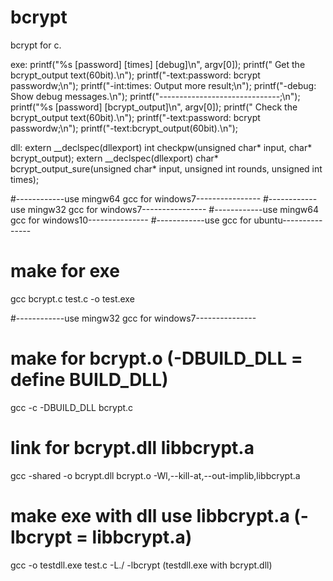 # bcrypt
bcrypt for c.

exe:
printf("%s [password] [times] [debug]\n", argv[0]);
printf(" Get the bcrypt_output text(60bit).\n");
printf("-text:password: bcrypt passwordw;\n");
printf("-int:times: Output more result;\n");
printf("-debug: Show debug messages.\n");
printf("------------------------------;\n");
printf("%s [password] [bcrypt_output]\n", argv[0]);
printf(" Check the bcrypt_output text(60bit).\n");
printf("-text:password: bcrypt passwordw;\n");
printf("-text:bcrypt_output(60bit).\n");

dll:
extern __declspec(dllexport) int checkpw(unsigned char* input, char* bcrypt_output);
extern __declspec(dllexport) char* bcrypt_output_sure(unsigned char* input, unsigned int rounds, unsigned int times);

#------------use mingw64 gcc for windows7----------------
#------------use mingw32 gcc for windows7----------------
#------------use mingw64 gcc for windows10---------------
#------------use gcc for ubuntu---------------
# make for exe 
gcc bcrypt.c test.c -o test.exe 

#------------use mingw32 gcc for windows7---------------
# make for bcrypt.o (-DBUILD_DLL = define BUILD_DLL)
gcc -c -DBUILD_DLL bcrypt.c
# link for bcrypt.dll libbcrypt.a
gcc -shared -o bcrypt.dll bcrypt.o -Wl,--kill-at,--out-implib,libbcrypt.a

# make exe with dll use libbcrypt.a (-lbcrypt = libbcrypt.a)
gcc -o testdll.exe test.c -L./ -lbcrypt
(testdll.exe with bcrypt.dll)